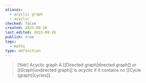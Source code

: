```yaml
---
aliases:
  - acyclic graph
  - acyclic
checked: false
created: 2023-09-26
last_edited: 2023-09-26
publish: true
tags:
  - maths
type: definition
---
```

> [!tldr] Acyclic graph
> A [[Directed graph|directed graph]] or [[Graph|undirected graph]] is *acyclic*  if it contains no [[Cycle (graph)|cycles]].

